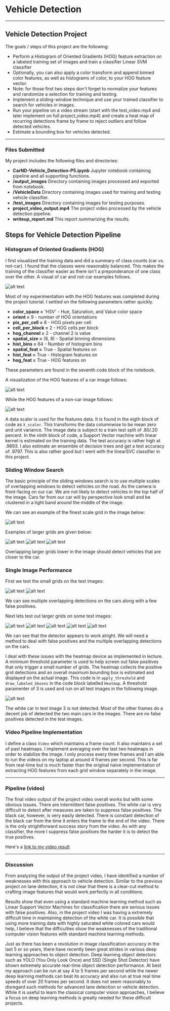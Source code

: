 # Vehicle Detection #

---

## **Vehicle Detection Project** ##


The goals / steps of this project are the following:

* Perform a Histogram of Oriented Gradients (HOG) feature extraction on a labeled training set of images and train a classifier Linear SVM classifier
* Optionally, you can also apply a color transform and append binned color features, as well as histograms of color, to your HOG feature vector. 
* Note: for those first two steps don't forget to normalize your features and randomize a selection for training and testing.
* Implement a sliding-window technique and use your trained classifier to search for vehicles in images.
* Run your pipeline on a video stream (start with the test_video.mp4 and later implement on full project_video.mp4) and create a heat map of recurring detections frame by frame to reject outliers and follow detected vehicles.
* Estimate a bounding box for vehicles detected.

[//]: # (Image References)
[image1]: ./output_images/plot1.png
[image2]: ./output_images/hog1.png
[image3]: ./output_images/hog2.png
[image4]: ./output_images/level1.png
[image5]: ./output_images/level2.png
[image6]: ./output_images/level3.png
[image7]: ./output_images/level4.png
[image8]: ./output_images/small_grid.png
[image9]: ./output_images/small_grid-2.png
[image10]: ./output_images/large_grid-1.png
[image11]: ./output_images/large_grid-2.png
[image12]: ./output_images/large_grid-3.png
[image13]: ./output_images/large_grid-4.png
[image14]: ./output_images/large_grid-5.png
[image15]: ./output_images/heatmaps.png
[video1]: ./project_video_output.mp4

---

### Files Submitted ###

My project includes the following files and directories:

* **CarND-Vehicle_Detection-P5.ipynb**  Jupyter notebook containing pipeline and all supporting functions.
* **/output_images**  Directory containing images processed and exported from notebook.
* **/VehicleData**  Directory containing images used for training and testing vehicle classifier.
* **/test_images**  Directory containing images for testing purposes.
* **project_video_output.mp4**  The project video processed by the vehicle detection pipeline.
* **writeup_report.md**  This report summarizing the results.

## Steps for Vehicle Detection Pipeline ##



### Histogram of Oriented Gradients (HOG) ###

I first visualized the training data and did a summary of class counts (car vs. not-car).  I found that the classes were reasonably balanced.  This makes the training of the classifier easier as there isn't a preponderance of one class over the other.  A visual of car and not-car examples follows.

![alt text][image1]

Most of my experimentation with the HOG features was completed during the project tutorial.  I settled on the following parameters rather quickly.

* **color_space =** 'HSV' - Hue, Saturation, and Value color space
* **orient =** 9  - number of HOG orientations
* **pix_per_cell =** 8  - HOG pixels per cell
* **cell_per_block =** 2  - HOG cells per block
* **hog_channel =** 2 - channel 2 is value
* **spatial_size =** (8, 8) - Spatial binning dimensions
* **hist_bins =** 64   - Number of histogram bins
* **spatial_feat =** True - Spatial features on 
* **hist_feat =** True - Histogram features on 
* **hog_feat =** True - HOG features on

These parameters are found in the seventh code block of the notebook.  

A visualization of the HOG features of a car image follows:

![alt text][image2]

While the HOG features of a non-car image follows:

![alt text][image3]

A data scaler is used for the features data. It is found in the eigth block of code as `X_scaler`. This transforms the data columnwise to be mean zero and unit variance. The image data is subject to a train test split of .80/.20 percent.  In the ninth block of code, a Support Vector machine with linear kernel is estimated on the training data.  The test accuracy is rather high at .9893.  I also estimate an ensemble of decision trees and get a test accuracy of .9797.  This is also rather good but I went with the linearSVC classifier in this project.

### Sliding Window Search ###

The basic principle of the sliding windows search is to use multiple scales of overlapping windows to detect vehicles on the road.  As the camera is front-facing on our car.  We are not likely to detect vehicles in the top half of the image.  Cars far from our car will by perspective look small and be clustered in a tight band around the middle of the image.

We can see an example of the finest scale grid in the image below:

![alt text][image4]

Examples of larger grids are given below:

![alt text][image5]
![alt text][image6]
![alt text][image7]

Overlapping larger grids lower in the image should detect vehicles that are closer to the car.

### Single Image Performance ###

First we test the small grids on the test images:

![alt text][image8]
![alt text][image9]

We can see multiple overlapping detections on the cars along with a few false positives.

Next lets test out larger grids on some test images:

![alt text][image10]
![alt text][image11]
![alt text][image12]
![alt text][image13]
![alt text][image14]

We can see that the detector appears to work alright.  We will need a method to deal with false positives and the multiple overlapping detections on the cars.

I deal with these issues with the heatmap device as implemented in lecture.  A minimum threshold parameter is used to help screen out false positives that only trigger a small number of grids.  The heatmap collects the positive grid detections and an overall maximum bounding box is estimated and displayed on the actual image.  This code is in `apply_threshold` and `draw_labeled_bboxes` in the code block labelled `Heatmap`.  A threshold paramenter of 3 is used and run on all test images in the following image.

![alt text][image15]

The white car in test image 3 is not detected.  Most of the other frames do a decent job of detected the two main cars in the images.  There are no false positives detected in the test images.

### Video Pipeline Implementation ###

I define a class `Video` which maintains a frame count.  It also maintains a set of past heatmaps.  I implement averaging over the last two heatmaps in order to stabilize the image.  I only process every three frames and I am able to run the videos on my laptop at around 4 frames per second.  This is far from real-time but is much faster than the original naive implementation of extracting HOG features from each grid window separately in the image.


---

### Pipeline (video) ##

The final video output of the project video overall works but with some obvious issues.  There are intermittent false positives.  The white car is very difficult to detect after measures are taken to suppress false positives.  The black car, however, is very easily detected.  There is constant detection of the black car from the time it enters the frame to the end of the video.  There is the only strightforward success story from the video. As with any classifier, the more I suppress false positives the harder it is to detect the true positives.

Here's a [link to my video result](./project_video_output.mp4)

---

### Discussion ###

From analyzing the output of the project video, I have identified a number of weaknesses with this approach to vehicle detection.  Similar to the previous project on lane detection, it is not clear that there is a clear-cut method to crafting image features that would work perfectly in all conditions. 

Results show that even using a standard machine learning method such as Linear Support Vector Machines for classification there are serious issues with false positives.  Also, in the project video I was having a extremely difficult time in maintaining detection of the white car.  It is possible that using more training data with highly saturated white colored cars would help, I believe that the difficulties show the weaknesses of the traditional computer vision features with standard machine learning methods.

Just as there has been a revolution in image classification accuracy in the last 5 or so years, there have recently been great strides in various deep learning approaches to object detection.  Deep learning object detectors such as YOLO (You Only Look Once) and SSD (Single Shot Detector) have shown extremely accurate real-time object detection performance.  At best my approach can be run at say 4 to 5 frames per second while the newer deep learning methods can beat its accuracy and also run at true real time speeds of over 20 frames per second.  It does not seem reasonably to disregard such methods for advanced lane detection or vehicle detection.  While it is useful to learn the classical computer vision approaches, I believe a focus on deep learning methods is greatly needed for these difficult projects.
